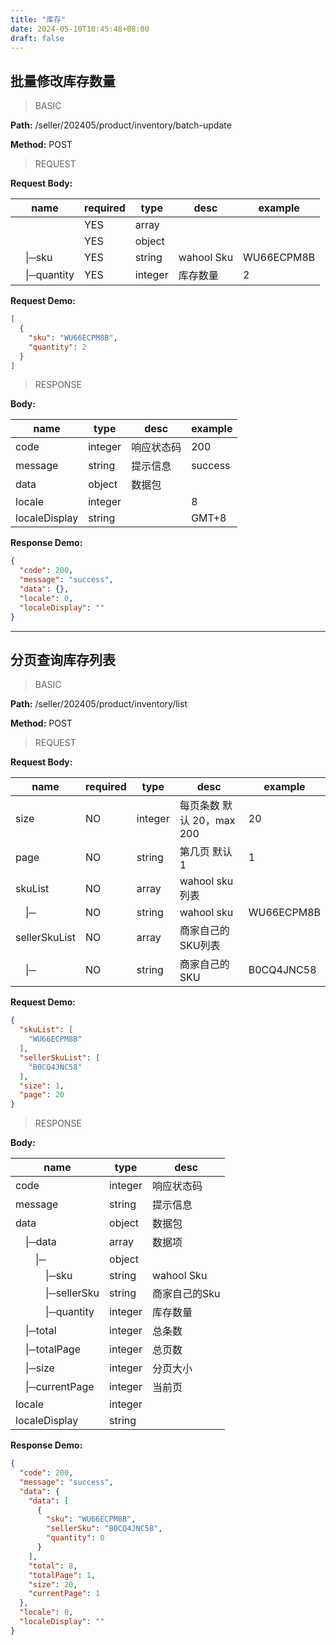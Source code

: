 ```yaml
---
title: "库存"
date: 2024-05-10T10:45:48+08:00
draft: false
---
```


## 批量修改库存数量

> BASIC

**Path:** /seller/202405/product/inventory/batch-update

**Method:** POST

> REQUEST



**Request Body:**

| name                        | required | type    | desc       | example    |
|-----------------------------|----------|---------|------------|------------|
|                             | YES      | array   |            |            |
|                             | YES      | object  |            |            |
| &ensp;&ensp;&#124;─sku      | YES      | string  | wahool Sku | WU66ECPM8B |
| &ensp;&ensp;&#124;─quantity | YES      | integer | 库存数量       | 2          |

**Request Demo:**

```json
[
  {
    "sku": "WU66ECPM8B",
    "quantity": 2
  }
]
```



> RESPONSE


**Body:**

| name          | type    | desc  | example |
|---------------|---------|-------|---------|
| code          | integer | 响应状态码 | 200     |
| message       | string  | 提示信息  | success |
| data          | object  | 数据包   |         |
| locale        | integer |       | 8       |
| localeDisplay | string  |       | GMT+8   |

**Response Demo:**

```json
{
  "code": 200,
  "message": "success",
  "data": {},
  "locale": 0,
  "localeDisplay": ""
}
```




---
## 分页查询库存列表

> BASIC

**Path:** /seller/202405/product/inventory/list

**Method:** POST

> REQUEST

**Request Body:**

| name                | required | type    | desc               | example    |
|---------------------|----------|---------|--------------------|------------|
| size                | NO       | integer | 每页条数 默认 20，max 200 | 20         |
| page                | NO       | string  | 第几页 默认 1           | 1          |
| skuList             | NO       | array   | wahool sku列表       |
| &ensp;&ensp;&#124;─ | NO       | string  | wahool sku         | WU66ECPM8B |
| sellerSkuList       | NO       | array   | 商家自己的SKU列表         |
| &ensp;&ensp;&#124;─ | NO       | string  | 商家自己的SKU           | B0CQ4JNC58 |

**Request Demo:**

```json
{
  "skuList": [
    "WU66ECPM8B"
  ],
  "sellerSkuList": [
    "B0CQ4JNC58"
  ],
  "size": 1,
  "page": 20
}
```



> RESPONSE


**Body:**

| name                                                 | type    | desc       |
|------------------------------------------------------|---------|------------|
| code                                                 | integer | 响应状态码      |
| message                                              | string  | 提示信息       |
| data                                                 | object  | 数据包        |
| &ensp;&ensp;&#124;─data                              | array   | 数据项        |
| &ensp;&ensp;&ensp;&ensp;&#124;─                      | object  |            |
| &ensp;&ensp;&ensp;&ensp;&ensp;&ensp;&#124;─sku       | string  | wahool Sku |
| &ensp;&ensp;&ensp;&ensp;&ensp;&ensp;&#124;─sellerSku | string  | 商家自己的Sku   |
| &ensp;&ensp;&ensp;&ensp;&ensp;&ensp;&#124;─quantity  | integer | 库存数量       |
| &ensp;&ensp;&#124;─total                             | integer | 总条数        |
| &ensp;&ensp;&#124;─totalPage                         | integer | 总页数        |
| &ensp;&ensp;&#124;─size                              | integer | 分页大小       |
| &ensp;&ensp;&#124;─currentPage                       | integer | 当前页        |
| locale                                               | integer |            |
| localeDisplay                                        | string  |            |

**Response Demo:**

```json
{
  "code": 200,
  "message": "success",
  "data": {
    "data": [
      {
        "sku": "WU66ECPM8B",
        "sellerSku": "B0CQ4JNC58",
        "quantity": 0
      }
    ],
    "total": 8,
    "totalPage": 1,
    "size": 20,
    "currentPage": 1
  },
  "locale": 0,
  "localeDisplay": ""
}
```



